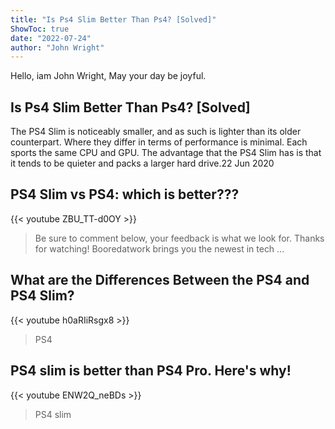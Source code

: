 ```yaml
---
title: "Is Ps4 Slim Better Than Ps4? [Solved]"
ShowToc: true 
date: "2022-07-24"
author: "John Wright" 
---
```


Hello, iam John Wright, May your day be joyful.
## Is Ps4 Slim Better Than Ps4? [Solved]
The PS4 Slim is noticeably smaller, and as such is lighter than its older counterpart. Where they differ in terms of performance is minimal. Each sports the same CPU and GPU. The advantage that the PS4 Slim has is that it tends to be quieter and packs a larger hard drive.22 Jun 2020

## PS4 Slim vs PS4: which is better???
{{< youtube ZBU_TT-d0OY >}}
>Be sure to comment below, your feedback is what we look for. Thanks for watching! Booredatwork brings you the newest in tech ...

## What are the Differences Between the PS4 and PS4 Slim?
{{< youtube h0aRIiRsgx8 >}}
>PS4

## PS4 slim is better than PS4 Pro. Here's why!
{{< youtube ENW2Q_neBDs >}}
>PS4 slim

